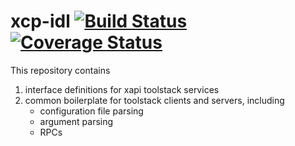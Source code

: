 xcp-idl
[![Build Status](https://travis-ci.org/xapi-project/xcp-idl.svg?branch=master)](https://travis-ci.org/xapi-project/xcp-idl)
[![Coverage Status](https://coveralls.io/repos/github/xapi-project/xcp-idl/badge.svg)](https://coveralls.io/github/xapi-project/xcp-idl)
=======

This repository contains

  1. interface definitions for xapi toolstack services
  2. common boilerplate for toolstack clients and servers, including
     * configuration file parsing
     * argument parsing
     * RPCs
